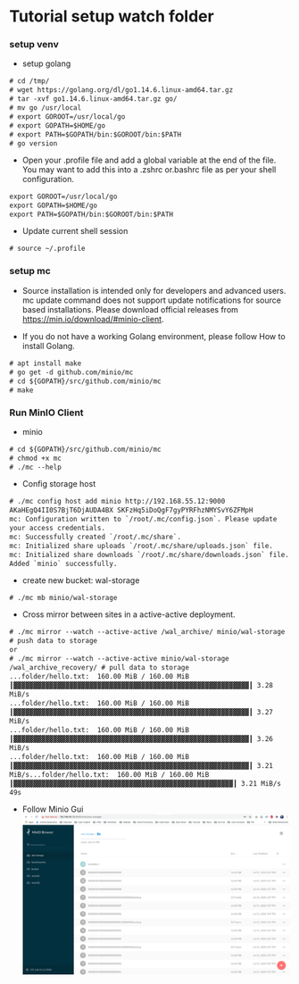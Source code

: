 # Tutorial setup watch folder

### setup venv
- setup golang
```
# cd /tmp/
# wget https://golang.org/dl/go1.14.6.linux-amd64.tar.gz
# tar -xvf go1.14.6.linux-amd64.tar.gz go/
# mv go /usr/local
# export GOROOT=/usr/local/go
# export GOPATH=$HOME/go
# export PATH=$GOPATH/bin:$GOROOT/bin:$PATH
# go version
```

- Open your .profile file and add a global variable at the end of the file. You may want to add this into a .zshrc or.bashrc file as per your shell configuration.
```
export GOROOT=/usr/local/go
export GOPATH=$HOME/go
export PATH=$GOPATH/bin:$GOROOT/bin:$PATH
```

- Update current shell session
```
# source ~/.profile
```


### setup mc

- Source installation is intended only for developers and advanced users. mc update command does not support update notifications for source based installations. Please download official releases from https://min.io/download/#minio-client.

- If you do not have a working Golang environment, please follow How to install Golang.
```
# apt install make
# go get -d github.com/minio/mc
# cd ${GOPATH}/src/github.com/minio/mc
# make
```

### Run MinIO Client
- minio
```
# cd ${GOPATH}/src/github.com/minio/mc
# chmod +x mc
# ./mc --help
```

- Config storage host
```
# ./mc config host add minio http://192.168.55.12:9000  AKaHEgQ4II0S7BjT6DjAUDA4BX SKFzHq5iDoQgF7gyPYRFhzNMYSvY6ZFMpH
mc: Configuration written to `/root/.mc/config.json`. Please update your access credentials.
mc: Successfully created `/root/.mc/share`.
mc: Initialized share uploads `/root/.mc/share/uploads.json` file.
mc: Initialized share downloads `/root/.mc/share/downloads.json` file.
Added `minio` successfully.
```

- create new bucket: wal-storage
```
# ./mc mb minio/wal-storage
```

- Cross mirror between sites in a active-active deployment.
```
# ./mc mirror --watch --active-active /wal_archive/ minio/wal-storage # push data to storage
or
# ./mc mirror --watch --active-active minio/wal-storage /wal_archive_recovery/ # pull data to storage
...folder/hello.txt:  160.00 MiB / 160.00 MiB ┃▓▓▓▓▓▓▓▓▓▓▓▓▓▓▓▓▓▓▓▓▓▓▓▓▓▓▓▓▓▓▓▓▓▓▓▓▓▓▓▓▓▓▓▓▓▓▓▓▓▓▓▓▓▓▓▓▓▓▓┃ 3.28 MiB/s
...folder/hello.txt:  160.00 MiB / 160.00 MiB ┃▓▓▓▓▓▓▓▓▓▓▓▓▓▓▓▓▓▓▓▓▓▓▓▓▓▓▓▓▓▓▓▓▓▓▓▓▓▓▓▓▓▓▓▓▓▓▓▓▓▓▓▓▓▓▓▓▓▓▓┃ 3.27 MiB/s
...folder/hello.txt:  160.00 MiB / 160.00 MiB ┃▓▓▓▓▓▓▓▓▓▓▓▓▓▓▓▓▓▓▓▓▓▓▓▓▓▓▓▓▓▓▓▓▓▓▓▓▓▓▓▓▓▓▓▓▓▓▓▓▓▓▓▓▓▓▓▓▓▓▓┃ 3.26 MiB/s
...folder/hello.txt:  160.00 MiB / 160.00 MiB ┃▓▓▓▓▓▓▓▓▓▓▓▓▓▓▓▓▓▓▓▓▓▓▓▓▓▓▓▓▓▓▓▓▓▓▓▓▓▓▓▓▓▓▓▓▓▓▓▓▓▓▓▓▓▓▓▓▓▓▓┃ 3.21 MiB/s...folder/hello.txt:  160.00 MiB / 160.00 MiB ┃▓▓▓▓▓▓▓▓▓▓▓▓▓▓▓▓▓▓▓▓▓▓▓▓▓▓▓▓▓▓▓▓▓▓▓▓▓▓▓▓▓▓▓▓▓▓▓▓▓▓▓▓▓▓▓┃ 3.21 MiB/s 49s
```

- Follow Minio Gui
![minio_gui](./images/wal_storage.png)

